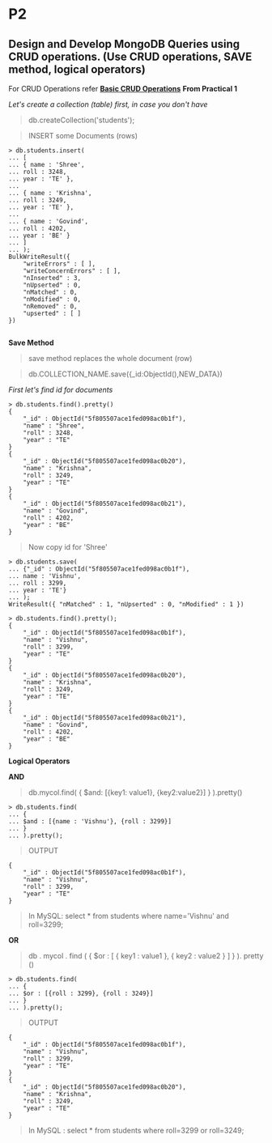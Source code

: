 
# P2

## Design and Develop MongoDB Queries using CRUD operations. (Use CRUD operations, SAVE method, logical operators)


For CRUD Operations refer [**Basic CRUD Operations**](https://shreeshs7.github.io/DBMS-Practicals/Group-B/P1/#basic-crud-operation) **From Practical 1**


*Let's create a collection (table) first, in case you don't have*

> db.createCollection('students');

> INSERT some Documents (rows)

```
> db.students.insert(
... [
... { name : 'Shree',
... roll : 3248,
... year : 'TE' },
...
... { name : 'Krishna',
... roll : 3249,
... year : 'TE' },
...
... { name : 'Govind',
... roll : 4202,
... year : 'BE' }
... ]
... );
BulkWriteResult({
	"writeErrors" : [ ],
	"writeConcernErrors" : [ ],
	"nInserted" : 3,
	"nUpserted" : 0,
	"nMatched" : 0,
	"nModified" : 0,
	"nRemoved" : 0,
	"upserted" : [ ]
})


```

**Save Method**

> save method replaces the whole document (row)


> db.COLLECTION_NAME.save({_id:ObjectId(),NEW_DATA})

*First let's find id for documents*

```
> db.students.find().pretty()
{
	"_id" : ObjectId("5f805507ace1fed098ac0b1f"),
	"name" : "Shree",
	"roll" : 3248,
	"year" : "TE"
}
{
	"_id" : ObjectId("5f805507ace1fed098ac0b20"),
	"name" : "Krishna",
	"roll" : 3249,
	"year" : "TE"
}
{
	"_id" : ObjectId("5f805507ace1fed098ac0b21"),
	"name" : "Govind",
	"roll" : 4202,
	"year" : "BE"
}

```

> Now copy id for 'Shree'

```
> db.students.save(
... {"_id" : ObjectId("5f805507ace1fed098ac0b1f"),
... name : 'Vishnu',
... roll : 3299,
... year : 'TE'}
... );
WriteResult({ "nMatched" : 1, "nUpserted" : 0, "nModified" : 1 })

```

```
> db.students.find().pretty();
{
	"_id" : ObjectId("5f805507ace1fed098ac0b1f"),
	"name" : "Vishnu",
	"roll" : 3299,
	"year" : "TE"
}
{
	"_id" : ObjectId("5f805507ace1fed098ac0b20"),
	"name" : "Krishna",
	"roll" : 3249,
	"year" : "TE"
}
{
	"_id" : ObjectId("5f805507ace1fed098ac0b21"),
	"name" : "Govind",
	"roll" : 4202,
	"year" : "BE"
}

```


**Logical Operators**

**AND**

> db.mycol.find(
	{
	$and: [{key1: value1}, {key2:value2}]
	}
	).pretty()


```
> db.students.find(
... {
... $and : [{name : 'Vishnu'}, {roll : 3299}]
... }
... ).pretty();

```

> OUTPUT


```
{
	"_id" : ObjectId("5f805507ace1fed098ac0b1f"),
	"name" : "Vishnu",
	"roll" : 3299,
	"year" : "TE"
}

```

> In MySQL:  select * from students where name='Vishnu' and roll=3299;


**OR**

>db . mycol . find (
	{
	$or : [
	{ key1 : value1 }, { key2 : value2 }
	]
	}
	). pretty ()


```
> db.students.find(
... {
... $or : [{roll : 3299}, {roll : 3249}]
... }
... ).pretty();

```

> OUTPUT

```
{
	"_id" : ObjectId("5f805507ace1fed098ac0b1f"),
	"name" : "Vishnu",
	"roll" : 3299,
	"year" : "TE"
}
{
	"_id" : ObjectId("5f805507ace1fed098ac0b20"),
	"name" : "Krishna",
	"roll" : 3249,
	"year" : "TE"
}

```
 > In MySQL :  select * from students where roll=3299 or roll=3249;

